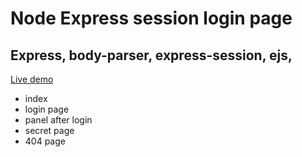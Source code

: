 # Node Express session login page
## Express, body-parser, express-session, ejs, 

[Live demo](https://express-login-page.onrender.com/)

- index
- login page
- panel after login
- secret page
- 404 page

